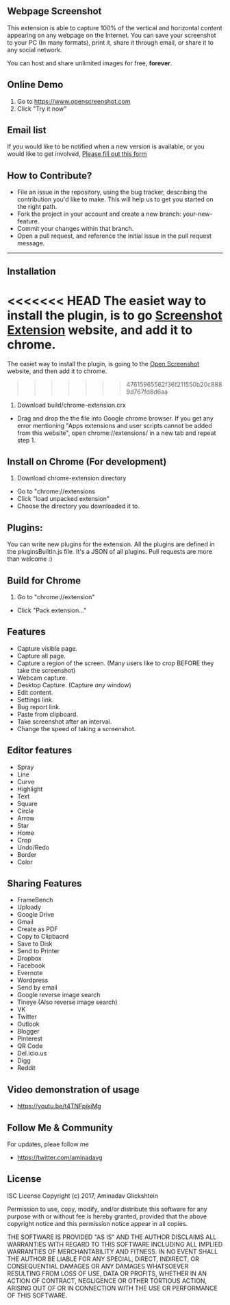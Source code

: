 Webpage Screenshot
--

This extension is able to capture 100% of the vertical and horizontal content appearing on any webpage on the Internet. 
You can save your screenshot to your PC (In many formats), print it, share it through email, or share it to any social network.

You can host and share unlimited images for free, **forever**.
## Online Demo
 1. Go to https://www.openscreenshot.com
 2. Click "Try it now"

## Email list
If you would like to be notified when a new version is available, or you would like to get involved, 
[Please fill out this form](https://docs.google.com/forms/d/e/1FAIpQLSc-_9Ca6W0hYq2J9S-ro7GvB2olQGQ8FtGKLUxDb7vrhLZojA/viewform)

How to Contribute?
--

- File an issue in the repository, using the bug tracker, describing the contribution you'd like to make. This will help us to get you started on the right path.
- Fork the project in your account and create a new branch: your-new-feature.
- Commit your changes within that branch.
- Open a pull request, and reference the initial issue in the pull request message.


---
## Installation
<<<<<<< HEAD
The easiet way to install the plugin, is to go [Screenshot Extension](https://www.openscreenshot.com) website, and add it  to chrome.
=======
The easiet way to install the plugin, is going to the [Open Screenshot](https://www.openscreenshot.com) website, and then add it to chrome.
>>>>>>> 47615965562f36f211550b20c8889d767fd8d6aa

 1. Download build/chrome-extension.crx
 * Drag and drop the the file into Google chrome browser.
   If you get any error mentioning "Apps extensions and user scripts cannot be added from this website", open    chrome://extensions/ in a new tab and repeat step 1.
 
## Install on Chrome (For development)
 1. Download chrome-extension directory
 * Go to "chrome://extensions
 * Click "load unpacked extension"
 * Choose the directory you downloaded it to.

## Plugins:
You can write new plugins for the extension.
All the plugins are defined in the pluginsBuiltIn.js file. It's a JSON of all plugins.
Pull requests are more than welcome :)

## Build for Chrome
 1. Go to "chrome://extension"
 * Click "Pack extension..."

## Features
 * Capture visible page.
 * Capture all page.
 * Capture a region of the screen. (Many users like to crop BEFORE they take the screenshot)
 * Webcam capture.
 * Desktop Capture. (Capture *any* window)
 * Edit content.
 * Settings link.
 * Bug report link.
 * Paste from clipboard.
 * Take screenshot after an interval.
 * Change the speed of taking a screenshot.

## Editor features
 * Spray
 * Line
 * Curve
 * Highlight
 * Text
 * Square
 * Circle
 * Arrow
 * Star
 * Home
 * Crop
 * Undo/Redo
 * Border
 * Color

## Sharing Features
 * FrameBench
 * Uploady
 * Google Drive
 * Gmail
 * Create as PDF
 * Copy to Clipbaord
 * Save to Disk
 * Send to Printer
 * Dropbox
 * Facebook
 * Evernote
 * Wordpress
 * Send by email
 * Google reverse image search
 * Tineye (Also reverse image search)
 * VK
 * Twitter
 * Outlook
 * Blogger
 * Pinterest
 * QR Code
 * Del.icio.us
 * Digg
 * Reddit
 
## Video demonstration of usage
 * https://youtu.be/t4TNFpikiMg
 
## Follow Me & Community
For updates, pleae follow me

* https://twitter.com/aminadavg

## License

ISC License Copyright (c) 2017, Aminadav Glickshtein

Permission to use, copy, modify, and/or distribute this software for any purpose with or without fee is hereby granted, provided that the above copyright notice and this permission notice appear in all copies.

THE SOFTWARE IS PROVIDED "AS IS" AND THE AUTHOR DISCLAIMS ALL WARRANTIES WITH REGARD TO THIS SOFTWARE INCLUDING ALL IMPLIED WARRANTIES OF MERCHANTABILITY AND FITNESS. IN NO EVENT SHALL THE AUTHOR BE LIABLE FOR ANY SPECIAL, DIRECT, INDIRECT, OR CONSEQUENTIAL DAMAGES OR ANY DAMAGES WHATSOEVER RESULTING FROM LOSS OF USE, DATA OR PROFITS, WHETHER IN AN ACTION OF CONTRACT, NEGLIGENCE OR OTHER TORTIOUS ACTION, ARISING OUT OF OR IN CONNECTION WITH THE USE OR PERFORMANCE OF THIS SOFTWARE.

